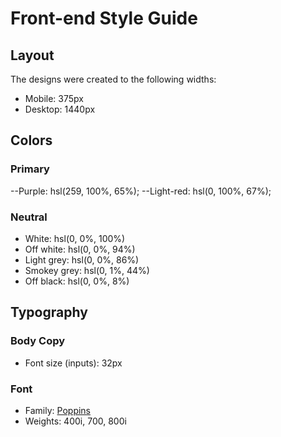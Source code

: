 # Front-end Style Guide

## Layout

The designs were created to the following widths:

- Mobile: 375px
- Desktop: 1440px

## Colors

### Primary

--Purple: hsl(259, 100%, 65%);
--Light-red: hsl(0, 100%, 67%);

### Neutral

- White: hsl(0, 0%, 100%)
- Off white: hsl(0, 0%, 94%)
- Light grey: hsl(0, 0%, 86%)
- Smokey grey: hsl(0, 1%, 44%)
- Off black: hsl(0, 0%, 8%)

## Typography

### Body Copy

- Font size (inputs): 32px

### Font

- Family: [Poppins](https://fonts.google.com/specimen/Poppins)
- Weights: 400i, 700, 800i
